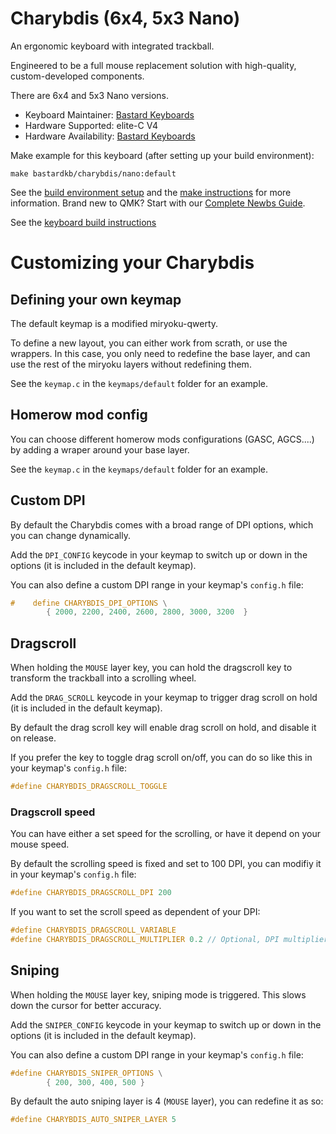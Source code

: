 Charybdis (6x4, 5x3 Nano)
======
An ergonomic keyboard with integrated trackball.

Engineered to be a full mouse replacement solution with high-quality, custom-developed components.

There are 6x4 and 5x3 Nano versions.

* Keyboard Maintainer: [Bastard Keyboards](https://github.com/Bastardkb/)
* Hardware Supported: elite-C V4
* Hardware Availability: [Bastard Keyboards](https://bastardkb.com/)

Make example for this keyboard (after setting up your build environment):

    make bastardkb/charybdis/nano:default

See the [build environment setup](https://docs.qmk.fm/#/getting_started_build_tools) and the [make instructions](https://docs.qmk.fm/#/getting_started_make_guide) for more information. Brand new to QMK? Start with our [Complete Newbs Guide](https://docs.qmk.fm/#/newbs).

See the [keyboard build instructions](https://docs.bastardkb.com)

# Customizing your Charybdis

## Defining your own keymap

The default keymap is a modified miryoku-qwerty.

To define a new layout, you can either work from scrath, or use the wrappers. 
In this case, you only need to redefine the base layer, and can use the rest of the miryoku layers without redefining them.

See the `keymap.c` in the `keymaps/default` folder for an example.

## Homerow mod config

You can choose different homerow mods configurations (GASC, AGCS....) by adding a wraper around your base layer.

See the `keymap.c` in the `keymaps/default` folder for an example.


## Custom DPI

By default the Charybdis comes with a broad range of DPI options, which you can change dynamically.

Add the `DPI_CONFIG` keycode in your keymap to switch up or down in the options (it is included in the default keymap).

You can also define a custom DPI range in your keymap's `config.h` file:

```c
#    define CHARYBDIS_DPI_OPTIONS \
        { 2000, 2200, 2400, 2600, 2800, 3000, 3200  }
```

## Dragscroll

When holding the `MOUSE` layer key, you can hold the dragscroll key to transform the trackball into a scrolling wheel.

Add the `DRAG_SCROLL` keycode in your keymap to trigger drag scroll on hold (it is included in the default keymap).


By default the drag scroll key will enable drag scroll on hold, and disable it on release.

If you prefer the key to toggle drag scroll on/off, you can do so like this in your keymap's `config.h` file:
```c
#define CHARYBDIS_DRAGSCROLL_TOGGLE
```

### Dragscroll speed

You can have either a set speed for the scrolling, or have it depend on your mouse speed.

By default the scrolling speed is fixed and set to 100 DPI, you can modifiy it in your keymap's `config.h` file:
```c
#define CHARYBDIS_DRAGSCROLL_DPI 200
```

If you want to set the scroll speed as dependent of your DPI:
```c
#define CHARYBDIS_DRAGSCROLL_VARIABLE
#define CHARYBDIS_DRAGSCROLL_MULTIPLIER 0.2 // Optional, DPI multiplier
```


## Sniping

When holding the `MOUSE` layer key, sniping mode is triggered. This slows down the cursor for better accuracy.

Add the `SNIPER_CONFIG` keycode in your keymap to switch up or down in the options (it is included in the default keymap).

You can also define a custom DPI range in your keymap's `config.h` file:

```c
#define CHARYBDIS_SNIPER_OPTIONS \
        { 200, 300, 400, 500 }
```

By default the auto sniping layer is 4 (`MOUSE` layer), you can redefine it as so:

```c
#define CHARYBDIS_AUTO_SNIPER_LAYER 5
```

